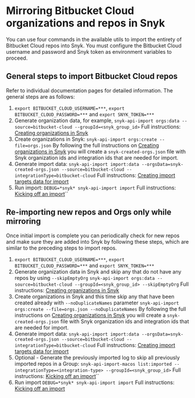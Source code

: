 # Mirroring Bitbucket Cloud organizations and repos in Snyk

You can use four commands in the available utils to import the entirety of Bitbucket Cloud repos into Snyk. You must configure the Bitbucket Cloud username and password and Snyk token as environment variables to proceed.

## General steps to import Bitbucket Cloud repos

Refer to individual documentation pages for detailed information. The general steps are as follows:

1. `export BITBUCKET_CLOUD_USERNAME=***`, `export BITBUCKET_CLOUD_PASSWORD=***` and `export SNYK_TOKEN=***`
2. Generate organization data, for example, `snyk-api-import orgs:data --source=bitbucket-cloud --groupId=<snyk_group_id>` Full instructions: [Creating organizations in Snyk](creating-organizations-in-snyk.md)
3. Create organizations in Snyk: `snyk-api-import orgs:create --file=orgs.json` By following the full instructions on [Creating organizations in Snyk](creating-organizations-in-snyk.md) you will create a `snyk-created-orgs.json` file with Snyk organization ids and integration ids that are needed for import.
4. Generate import data: `snyk-api-import import:data --orgsData=snyk-created-orgs.json --source=bitbucket-cloud --integrationType=bitbucket-cloud` Full instructions: [Creating import targets data for import](creating-import-targets-data-for-import-command.md)
5. Run import: `DEBUG=*snyk* snyk-api-import import` Full instructions: [Kicking off an import](kicking-off-an-import.md)\`\`

## Re-importing new repos and Orgs only while mirroring

Once initial import is complete you can periodically check for new repos and make sure they are added into Snyk by following these steps, which are similar to the preceding steps to import repos.

1. `export BITBUCKET_CLOUD_USERNAME=***`, `export BITBUCKET_CLOUD_PASSWORD=***` and `export SNYK_TOKEN=***`
2. Generate organization data in Snyk and skip any that do not have any repos by using `--skipEmptyOrg` `snyk-api-import orgs:data --source=bitbucket-cloud --groupId=<snyk_group_id> --skipEmptyOrg` Full instructions: [Creating organizations in Snyk](creating-organizations-in-snyk.md)
3. Create organizations in Snyk and this time skip any that have been created already with `--noDuplicateNames` parameter `snyk-api-import orgs:create --file=orgs.json --noDuplicateNames` By following the full instructions on [Creating organizations in Snyk](creating-organizations-in-snyk.md) you will create a `snyk-created-orgs.json` file with Snyk organization ids and integration ids that are needed for import.
4. Generate import data: `snyk-api-import import:data --orgsData=snyk-created-orgs.json --source=bitbucket-cloud --integrationType=bitbucket-cloud` Full instructions: [Creating import targets data for import](creating-import-targets-data-for-import-command.md)
5. Optional - Generate the previously imported log to skip all previously imported repos in a Group: `snyk-api-import-macos list:imported --integrationType=<integration-type> --groupId=<snyk_group_id>` Full instructions: [Kicking off an import](kicking-off-an-import.md)\`\`
6. Run import `DEBUG=*snyk* snyk-api-import import` Full instructions: [Kicking off an import](kicking-off-an-import.md)
